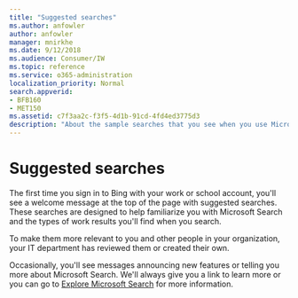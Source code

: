 ```yaml
---
title: "Suggested searches"
ms.author: anfowler
author: anfowler
manager: mnirkhe
ms.date: 9/12/2018
ms.audience: Consumer/IW
ms.topic: reference
ms.service: o365-administration
localization_priority: Normal
search.appverid:
- BFB160
- MET150
ms.assetid: c7f3aa2c-f3f5-4d1b-91cd-4fd4ed3775d3
description: "About the sample searches that you see when you use Microsoft Search"
---
```


# Suggested searches

The first time you sign in to Bing with your work or school account, you'll see a welcome message at the top of the page with suggested searches. These searches are designed to help familiarize you with Microsoft Search and the types of work results you'll find when you search.
  
To make them more relevant to you and other people in your organization, your IT department has reviewed them or created their own.
  
Occasionally, you'll see messages announcing new features or telling you more about Microsoft Search. We'll always give you a link to learn more or you can go to [Explore Microsoft Search](https://go.microsoft.com/fwlink/?linkid=2017806) for more information. 

  

